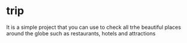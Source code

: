 # trip
It is a simple project that you can use to check all trhe beautiful places around the globe such as restaurants, hotels and attractions

